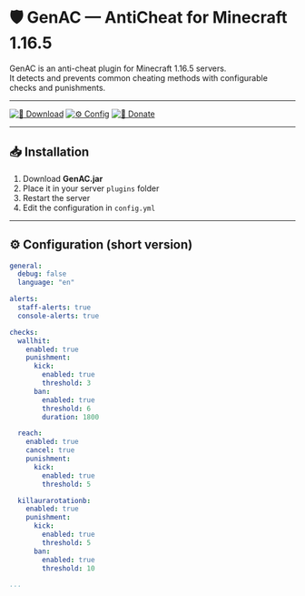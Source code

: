 # 🛡️ GenAC — AntiCheat for Minecraft 1.16.5

GenAC is an anti-cheat plugin for Minecraft 1.16.5 servers.  
It detects and prevents common cheating methods with configurable checks and punishments.

---

[![💾 Download](https://img.shields.io/badge/💾_Download-GenAC.jar-brightgreen?style=for-the-badge)](#installation)
[![⚙️ Config](https://img.shields.io/badge/⚙️_Config-View-blue?style=for-the-badge)](#configuration)
[![💖 Donate](https://img.shields.io/badge/💖_Donate-Support-orange?style=for-the-badge)](https://www.donationalerts.com/r/balancefiar)

---

## 📥 Installation

1. Download **GenAC.jar**
2. Place it in your server `plugins` folder
3. Restart the server
4. Edit the configuration in `config.yml`

---

## ⚙️ Configuration (short version)

```yaml
general:
  debug: false
  language: "en"

alerts:
  staff-alerts: true
  console-alerts: true

checks:
  wallhit:
    enabled: true
    punishment:
      kick:
        enabled: true
        threshold: 3
      ban:
        enabled: true
        threshold: 6
        duration: 1800

  reach:
    enabled: true
    cancel: true
    punishment:
      kick:
        enabled: true
        threshold: 5

  killaurarotationb:
    enabled: true
    punishment:
      kick:
        enabled: true
        threshold: 5
      ban:
        enabled: true
        threshold: 10

...
